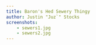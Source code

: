```yaml
---
title: Baron's Hed Sewery Thingy
author: Justin "Juz`" Stocks
screenshots:
    - sewers1.jpg
    - sewers2.jpg
---
```

